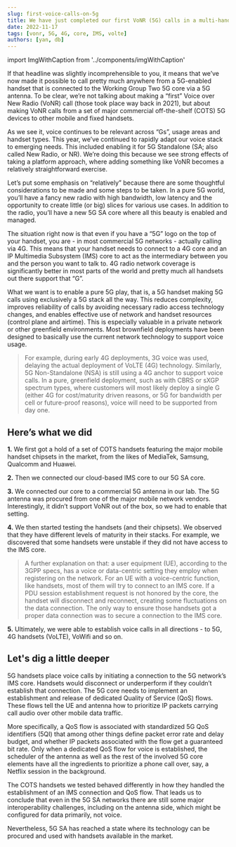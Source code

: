 ```yaml
---
slug: first-voice-calls-on-5g
title: We have just completed our first VoNR (5G) calls in a multi-handset environment
date: 2022-11-17
tags: [vonr, 5G, 4G, core, IMS, volte]
authors: [yan, db]
---
```


import ImgWithCaption from '../components/imgWithCaption'

If that headline was slightly incomprehensible to you, it means that we’ve now made it possible to call pretty much anywhere from a 5G-enabled handset that is connected to the Working Group Two 5G core via a 5G antenna. To be clear, we’re not talking about making a “first” Voice over New Radio (VoNR) call (those took place way back in 2021), but about making VoNR calls from a set of major commercial off-the-shelf (COTS) 5G devices to other mobile and fixed handsets. 

<!--truncate-->

As we see it, voice continues to be relevant across “Gs”, usage areas and handset types. This year, we’ve continued to rapidly adapt our voice stack to emerging needs. This included enabling it for 5G Standalone (SA; also called New Radio, or NR). We’re doing this because we see strong effects of taking a platform approach, where adding something like VoNR becomes a relatively straightforward exercise. 

Let’s put some emphasis on “relatively” because there are some thoughtful considerations to be made and some steps to be taken. In a pure 5G world, you’ll have a fancy new radio with high bandwidth, low latency and the opportunity to create little (or big) slices for various use cases. In addition to the radio, you’ll have a new 5G SA core where all this beauty is enabled and managed. 

The situation right now is that even if you have a “5G” logo on the top of your handset, you are - in most commercial 5G networks - actually calling via 4G. This means that your handset needs to connect to a 4G core and an IP Multimedia Subsystem (IMS) core to act as the intermediary between you and the person you want to talk to. 4G radio network coverage is significantly better in most parts of the world and pretty much all handsets out there support that “G”. 

What we want is to enable a pure 5G play, that is, a 5G handset making 5G calls using exclusively a 5G stack all the way. This reduces complexity, improves reliability of calls by avoiding necessary radio access technology changes, and enables effective use of network and handset resources (control plane and airtime). This is especially valuable in a private network or other greenfield environments. Most brownfield deployments have been designed to basically use the current network technology to support voice usage. 

> For example, during early 4G deployments, 3G voice was used, delaying the actual deployment of VoLTE (4G) technology. Similarly, 5G Non-Standalone (NSA) is still using a 4G anchor to support voice calls. In a pure, greenfield deployment, such as with CBRS or sXGP spectrum types, where customers will most likely deploy a single G (either 4G for cost/maturity driven reasons, or 5G for bandwidth per cell or future-proof reasons), voice will need to be supported from day one. 

## Here’s what we did

 **1.** We first got a hold of a set of COTS handsets featuring the major mobile handset chipsets in the market, from the likes of MediaTek, Samsung, Qualcomm and Huawei.
 
 **2.** Then we connected our cloud-based IMS core to our 5G SA core. 
 
 **3.** We connected our core to a commercial 5G antenna in our lab. The 5G antenna was procured from one of the major mobile network vendors. Interestingly, it didn’t support VoNR out of the box, so we had to enable that setting. 
 
 **4.** We then started testing the handsets (and their chipsets). We observed that they have different levels of maturity in their stacks. For example, we discovered that some handsets were unstable if they did not have access to the IMS core. 
 
 > A further explanation on that: a user equipment (UE), according to the 3GPP specs,  has a voice or data-centric setting they employ when registering on the network. For an UE with a voice-centric function, like handsets, most of them will try to connect to an IMS core. If a PDU session establishment request is not honored by the core, the handset will disconnect and reconnect, creating some fluctuations on the data connection. The only way to ensure those handsets got a proper data connection was to secure a connection to the IMS core. 
 
 **5.** Ultimately, we were able to establish voice calls in all directions - to 5G, 4G handsets (VoLTE), VoWifi and so on. 
 
## Let's dig a little deeper

5G handsets place voice calls by initiating a connection to the 5G network’s IMS core. Handsets would disconnect or underperform if they couldn’t establish that connection. The 5G core needs to implement an establishment and release of dedicated Quality of Service (QoS) flows. These flows tell the UE and antenna how to prioritize IP packets carrying call audio over other mobile data traffic. 

More specifically, a QoS flow is associated with standardized 5G QoS identifiers (5QI) that among other things define packet error rate and delay budget, and whether IP packets associated with the flow get a guaranteed bit rate. Only when a dedicated QoS flow for voice is established, the scheduler of the antenna as well as the rest of the involved 5G core elements have all the ingredients to prioritize a phone call over, say, a Netflix session in the background. 

The COTS handsets we tested behaved differently in how they handled the establishment of an IMS connection and QoS flow. That leads us to conclude that even in the 5G SA networks there are still some major interoperability challenges, including on the antenna side, which might be configured for data primarily, not voice. 

Nevertheless, 5G SA has reached a state where its technology can be procured and used with handsets available in the market.





